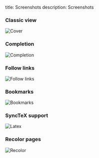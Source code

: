 title: Screenshots
description: Screenshots

### Classic view

<img class="img-responsive" alt="Cover" src="/static/img/zathura-cover.png" />

### Completion

<img class="img-responsive" alt="Completion" src="/static/img/zathura-completion.png" />

### Follow links

<img class="img-responsive" alt="Follow links" src="/static/img/zathura-follow.png" />

### Bookmarks

<img class="img-responsive" alt="Bookmarks" src="/static/img/zathura-bookmarks.png" />

### SyncTeX support

<img class="img-responsive" alt="Latex" src="/static/img/zathura-latex.png" />

### Recolor pages

<img class="img-responsive" alt="Recolor" src="/static/img/zathura-recolor.png" />
